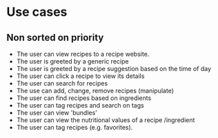 ﻿# Use cases
## Non sorted on priority

 - The user can view recipes to a recipe website.
 - The user is greeted by a generic recipe
 - The user is greeted by a recipe suggestion based on the time of day
 - The user can click a recipe to view its details
 - The user can search for recipes
 - The use can add, change, remove recipes (manipulate)
 - The user can find recipes based on ingredients
 - The user can tag recipes and search on tags
 - The user can view 'bundles' 
 - The user can view the nutritional values of a recipe /ingredient
 - The user can tag recipes (e.g. favorites).

